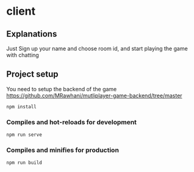 # client

## Explanations
Just Sign up your name and choose room id, and start playing the game with chatting

## Project setup
You need to setup the backend of the game 
https://github.com/MRawhani/mutliplayer-game-backend/tree/master

```
npm install
```

### Compiles and hot-reloads for development

```
npm run serve
```

### Compiles and minifies for production

```
npm run build
```
